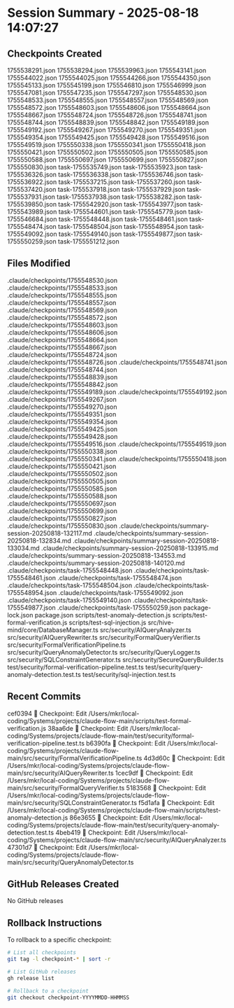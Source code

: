 # Session Summary - 2025-08-18 14:07:27

## Checkpoints Created
1755538291.json
1755538294.json
1755539963.json
1755543141.json
1755544022.json
1755544025.json
1755544266.json
1755544350.json
1755545133.json
1755545199.json
1755546810.json
1755546999.json
1755547081.json
1755547235.json
1755547297.json
1755548530.json
1755548533.json
1755548555.json
1755548557.json
1755548569.json
1755548572.json
1755548603.json
1755548606.json
1755548664.json
1755548667.json
1755548724.json
1755548726.json
1755548741.json
1755548744.json
1755548839.json
1755548842.json
1755549189.json
1755549192.json
1755549267.json
1755549270.json
1755549351.json
1755549354.json
1755549425.json
1755549428.json
1755549516.json
1755549519.json
1755550338.json
1755550341.json
1755550418.json
1755550421.json
1755550502.json
1755550505.json
1755550585.json
1755550588.json
1755550697.json
1755550699.json
1755550827.json
1755550830.json
task-1755535749.json
task-1755535923.json
task-1755536326.json
task-1755536338.json
task-1755536746.json
task-1755536922.json
task-1755537215.json
task-1755537260.json
task-1755537420.json
task-1755537918.json
task-1755537929.json
task-1755537931.json
task-1755537938.json
task-1755538282.json
task-1755539850.json
task-1755542920.json
task-1755543977.json
task-1755543989.json
task-1755544601.json
task-1755545779.json
task-1755546684.json
task-1755548448.json
task-1755548461.json
task-1755548474.json
task-1755548504.json
task-1755548954.json
task-1755549092.json
task-1755549140.json
task-1755549877.json
task-1755550259.json
task-1755551212.json

## Files Modified
.claude/checkpoints/1755548530.json
.claude/checkpoints/1755548533.json
.claude/checkpoints/1755548555.json
.claude/checkpoints/1755548557.json
.claude/checkpoints/1755548569.json
.claude/checkpoints/1755548572.json
.claude/checkpoints/1755548603.json
.claude/checkpoints/1755548606.json
.claude/checkpoints/1755548664.json
.claude/checkpoints/1755548667.json
.claude/checkpoints/1755548724.json
.claude/checkpoints/1755548726.json
.claude/checkpoints/1755548741.json
.claude/checkpoints/1755548744.json
.claude/checkpoints/1755548839.json
.claude/checkpoints/1755548842.json
.claude/checkpoints/1755549189.json
.claude/checkpoints/1755549192.json
.claude/checkpoints/1755549267.json
.claude/checkpoints/1755549270.json
.claude/checkpoints/1755549351.json
.claude/checkpoints/1755549354.json
.claude/checkpoints/1755549425.json
.claude/checkpoints/1755549428.json
.claude/checkpoints/1755549516.json
.claude/checkpoints/1755549519.json
.claude/checkpoints/1755550338.json
.claude/checkpoints/1755550341.json
.claude/checkpoints/1755550418.json
.claude/checkpoints/1755550421.json
.claude/checkpoints/1755550502.json
.claude/checkpoints/1755550505.json
.claude/checkpoints/1755550585.json
.claude/checkpoints/1755550588.json
.claude/checkpoints/1755550697.json
.claude/checkpoints/1755550699.json
.claude/checkpoints/1755550827.json
.claude/checkpoints/1755550830.json
.claude/checkpoints/summary-session-20250818-132117.md
.claude/checkpoints/summary-session-20250818-132834.md
.claude/checkpoints/summary-session-20250818-133034.md
.claude/checkpoints/summary-session-20250818-133915.md
.claude/checkpoints/summary-session-20250818-134553.md
.claude/checkpoints/summary-session-20250818-140120.md
.claude/checkpoints/task-1755548448.json
.claude/checkpoints/task-1755548461.json
.claude/checkpoints/task-1755548474.json
.claude/checkpoints/task-1755548504.json
.claude/checkpoints/task-1755548954.json
.claude/checkpoints/task-1755549092.json
.claude/checkpoints/task-1755549140.json
.claude/checkpoints/task-1755549877.json
.claude/checkpoints/task-1755550259.json
package-lock.json
package.json
scripts/test-anomaly-detection.js
scripts/test-formal-verification.js
scripts/test-sql-injection.js
src/hive-mind/core/DatabaseManager.ts
src/security/AIQueryAnalyzer.ts
src/security/AIQueryRewriter.ts
src/security/FormalQueryVerifier.ts
src/security/FormalVerificationPipeline.ts
src/security/QueryAnomalyDetector.ts
src/security/QueryLogger.ts
src/security/SQLConstraintGenerator.ts
src/security/SecureQueryBuilder.ts
test/security/formal-verification-pipeline.test.ts
test/security/query-anomaly-detection.test.ts
test/security/sql-injection.test.ts

## Recent Commits
cef0394 🔖 Checkpoint: Edit /Users/mkr/local-coding/Systems/projects/claude-flow-main/scripts/test-formal-verification.js
38aa6de 🔖 Checkpoint: Edit /Users/mkr/local-coding/Systems/projects/claude-flow-main/test/security/formal-verification-pipeline.test.ts
b6390fa 🔖 Checkpoint: Edit /Users/mkr/local-coding/Systems/projects/claude-flow-main/src/security/FormalVerificationPipeline.ts
4d3d60c 🔖 Checkpoint: Edit /Users/mkr/local-coding/Systems/projects/claude-flow-main/src/security/AIQueryRewriter.ts
1cec9df 🔖 Checkpoint: Edit /Users/mkr/local-coding/Systems/projects/claude-flow-main/src/security/FormalQueryVerifier.ts
5183568 🔖 Checkpoint: Edit /Users/mkr/local-coding/Systems/projects/claude-flow-main/src/security/SQLConstraintGenerator.ts
f5d1afa 🔖 Checkpoint: Edit /Users/mkr/local-coding/Systems/projects/claude-flow-main/scripts/test-anomaly-detection.js
86e3655 🔖 Checkpoint: Edit /Users/mkr/local-coding/Systems/projects/claude-flow-main/test/security/query-anomaly-detection.test.ts
4beb419 🔖 Checkpoint: Edit /Users/mkr/local-coding/Systems/projects/claude-flow-main/src/security/AIQueryAnalyzer.ts
47301d7 🔖 Checkpoint: Edit /Users/mkr/local-coding/Systems/projects/claude-flow-main/src/security/QueryAnomalyDetector.ts

## GitHub Releases Created
No GitHub releases

## Rollback Instructions
To rollback to a specific checkpoint:
```bash
# List all checkpoints
git tag -l checkpoint-* | sort -r

# List GitHub releases
gh release list

# Rollback to a checkpoint
git checkout checkpoint-YYYYMMDD-HHMMSS
```

